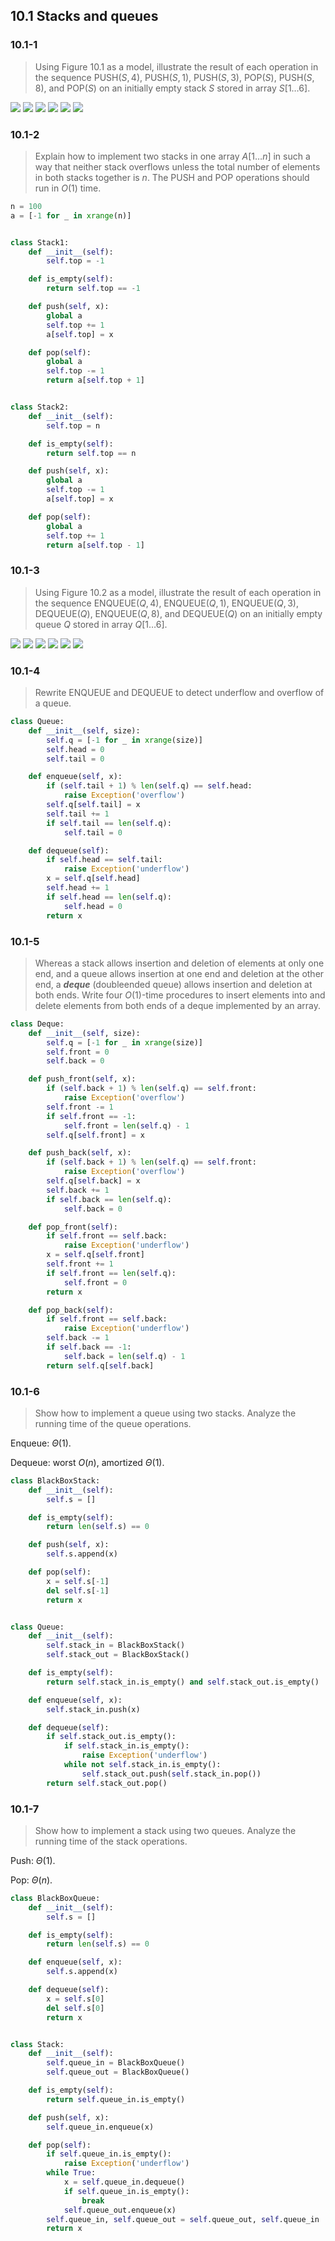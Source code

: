 ## 10.1 Stacks and queues

### 10.1-1

> Using Figure 10.1 as a model, illustrate the result of each operation in the sequence PUSH$(S,4)$, PUSH$(S,1)$, PUSH$(S,3)$, POP$(S)$, PUSH$(S,8)$, and POP$(S)$ on an initially empty stack $S$ stored in array $S[1 \dots 6]$.

![](img/10.1-1_1.png)
![](img/10.1-1_2.png)
![](img/10.1-1_3.png)
![](img/10.1-1_4.png)
![](img/10.1-1_5.png)
![](img/10.1-1_6.png)

### 10.1-2

> Explain how to implement two stacks in one array $A[1 \dots n]$ in such a way that neither stack overflows unless the total number of elements in both stacks together is $n$. The PUSH and POP operations should run in $O(1)$ time.

```python
n = 100
a = [-1 for _ in xrange(n)]


class Stack1:
    def __init__(self):
        self.top = -1

    def is_empty(self):
        return self.top == -1

    def push(self, x):
        global a
        self.top += 1
        a[self.top] = x

    def pop(self):
        global a
        self.top -= 1
        return a[self.top + 1]


class Stack2:
    def __init__(self):
        self.top = n

    def is_empty(self):
        return self.top == n

    def push(self, x):
        global a
        self.top -= 1
        a[self.top] = x

    def pop(self):
        global a
        self.top += 1
        return a[self.top - 1]
```

### 10.1-3

> Using Figure 10.2 as a model, illustrate the result of each operation in the sequence ENQUEUE$(Q,4)$, ENQUEUE$(Q,1)$, ENQUEUE$(Q,3)$, DEQUEUE$(Q)$, ENQUEUE$(Q,8)$, and DEQUEUE$(Q)$ on an initially empty queue $Q$ stored in array $Q[1 \dots 6]$.

![](img/10.1-3_1.png)
![](img/10.1-3_2.png)
![](img/10.1-3_3.png)
![](img/10.1-3_4.png)
![](img/10.1-3_5.png)
![](img/10.1-3_6.png)

### 10.1-4

> Rewrite ENQUEUE and DEQUEUE to detect underflow and overflow of a queue.

```python
class Queue:
    def __init__(self, size):
        self.q = [-1 for _ in xrange(size)]
        self.head = 0
        self.tail = 0

    def enqueue(self, x):
        if (self.tail + 1) % len(self.q) == self.head:
            raise Exception('overflow')
        self.q[self.tail] = x
        self.tail += 1
        if self.tail == len(self.q):
            self.tail = 0

    def dequeue(self):
        if self.head == self.tail:
            raise Exception('underflow')
        x = self.q[self.head]
        self.head += 1
        if self.head == len(self.q):
            self.head = 0
        return x
```

### 10.1-5

> Whereas a stack allows insertion and deletion of elements at only one end, and a queue allows insertion at one end and deletion at the other end, a __*deque*__ (doubleended queue) allows insertion and deletion at both ends. Write four $O(1)$-time procedures to insert elements into and delete elements from both ends of a deque implemented by an array.

```python
class Deque:
    def __init__(self, size):
        self.q = [-1 for _ in xrange(size)]
        self.front = 0
        self.back = 0

    def push_front(self, x):
        if (self.back + 1) % len(self.q) == self.front:
            raise Exception('overflow')
        self.front -= 1
        if self.front == -1:
            self.front = len(self.q) - 1
        self.q[self.front] = x

    def push_back(self, x):
        if (self.back + 1) % len(self.q) == self.front:
            raise Exception('overflow')
        self.q[self.back] = x
        self.back += 1
        if self.back == len(self.q):
            self.back = 0

    def pop_front(self):
        if self.front == self.back:
            raise Exception('underflow')
        x = self.q[self.front]
        self.front += 1
        if self.front == len(self.q):
            self.front = 0
        return x

    def pop_back(self):
        if self.front == self.back:
            raise Exception('underflow')
        self.back -= 1
        if self.back == -1:
            self.back = len(self.q) - 1
        return self.q[self.back]
```

### 10.1-6

> Show how to implement a queue using two stacks. Analyze the running time of the queue operations.

Enqueue: $\Theta(1)$. 

Dequeue: worst $O(n)$, amortized $\Theta(1)$.

```python
class BlackBoxStack:
    def __init__(self):
        self.s = []

    def is_empty(self):
        return len(self.s) == 0

    def push(self, x):
        self.s.append(x)

    def pop(self):
        x = self.s[-1]
        del self.s[-1]
        return x


class Queue:
    def __init__(self):
        self.stack_in = BlackBoxStack()
        self.stack_out = BlackBoxStack()

    def is_empty(self):
        return self.stack_in.is_empty() and self.stack_out.is_empty()

    def enqueue(self, x):
        self.stack_in.push(x)

    def dequeue(self):
        if self.stack_out.is_empty():
            if self.stack_in.is_empty():
                raise Exception('underflow')
            while not self.stack_in.is_empty():
                self.stack_out.push(self.stack_in.pop())
        return self.stack_out.pop()
```

### 10.1-7

> Show how to implement a stack using two queues. Analyze the running time of the stack operations.

Push: $\Theta(1)$. 

Pop: $\Theta(n)$.

```python
class BlackBoxQueue:
    def __init__(self):
        self.s = []

    def is_empty(self):
        return len(self.s) == 0

    def enqueue(self, x):
        self.s.append(x)

    def dequeue(self):
        x = self.s[0]
        del self.s[0]
        return x


class Stack:
    def __init__(self):
        self.queue_in = BlackBoxQueue()
        self.queue_out = BlackBoxQueue()

    def is_empty(self):
        return self.queue_in.is_empty()

    def push(self, x):
        self.queue_in.enqueue(x)

    def pop(self):
        if self.queue_in.is_empty():
            raise Exception('underflow')
        while True:
            x = self.queue_in.dequeue()
            if self.queue_in.is_empty():
                break
            self.queue_out.enqueue(x)
        self.queue_in, self.queue_out = self.queue_out, self.queue_in
        return x
```
